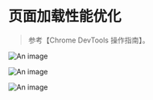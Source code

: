 # 页面加载性能优化

> 参考【Chrome DevTools 操作指南】。

![An image](/images/perf/chrome-perf.png)

![An image](/images/perf/chrome-perf-1.png)

![An image](/images/perf/chrome-perf-2.png)
